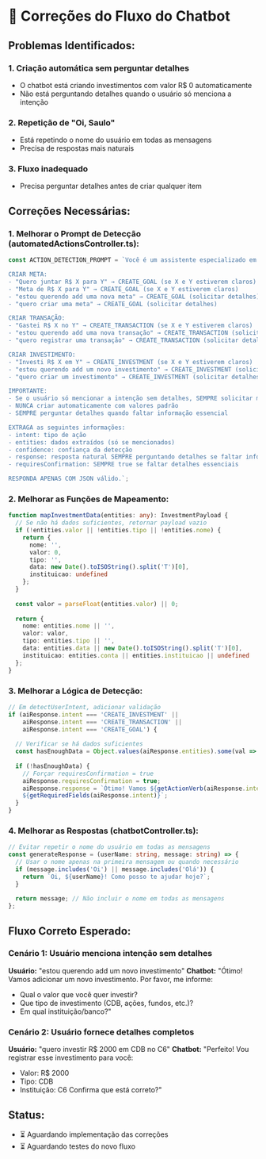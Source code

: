 # 🔧 Correções do Fluxo do Chatbot

## Problemas Identificados:

### 1. **Criação automática sem perguntar detalhes**
- O chatbot está criando investimentos com valor R$ 0 automaticamente
- Não está perguntando detalhes quando o usuário só menciona a intenção

### 2. **Repetição de "Oi, Saulo"**
- Está repetindo o nome do usuário em todas as mensagens
- Precisa de respostas mais naturais

### 3. **Fluxo inadequado**
- Precisa perguntar detalhes antes de criar qualquer item

## Correções Necessárias:

### 1. **Melhorar o Prompt de Detecção** (automatedActionsController.ts):

```typescript
const ACTION_DETECTION_PROMPT = `Você é um assistente especializado em detectar intenções financeiras. Analise a mensagem do usuário e identifique se ele quer:

CRIAR META:
- "Quero juntar R$ X para Y" → CREATE_GOAL (se X e Y estiverem claros)
- "Meta de R$ X para Y" → CREATE_GOAL (se X e Y estiverem claros)
- "estou querendo add uma nova meta" → CREATE_GOAL (solicitar detalhes)
- "quero criar uma meta" → CREATE_GOAL (solicitar detalhes)

CRIAR TRANSAÇÃO:
- "Gastei R$ X no Y" → CREATE_TRANSACTION (se X e Y estiverem claros)
- "estou querendo add uma nova transação" → CREATE_TRANSACTION (solicitar detalhes)
- "quero registrar uma transação" → CREATE_TRANSACTION (solicitar detalhes)

CRIAR INVESTIMENTO:
- "Investi R$ X em Y" → CREATE_INVESTMENT (se X e Y estiverem claros)
- "estou querendo add um novo investimento" → CREATE_INVESTMENT (solicitar detalhes)
- "quero criar um investimento" → CREATE_INVESTMENT (solicitar detalhes)

IMPORTANTE:
- Se o usuário só mencionar a intenção sem detalhes, SEMPRE solicitar mais informações
- NUNCA criar automaticamente com valores padrão
- SEMPRE perguntar detalhes quando faltar informação essencial

EXTRAGA as seguintes informações:
- intent: tipo de ação
- entities: dados extraídos (só se mencionados)
- confidence: confiança da detecção
- response: resposta natural SEMPRE perguntando detalhes se faltar informação
- requiresConfirmation: SEMPRE true se faltar detalhes essenciais

RESPONDA APENAS COM JSON válido.`;
```

### 2. **Melhorar as Funções de Mapeamento**:

```typescript
function mapInvestmentData(entities: any): InvestmentPayload {
  // Se não há dados suficientes, retornar payload vazio
  if (!entities.valor || !entities.tipo || !entities.nome) {
    return {
      nome: '',
      valor: 0,
      tipo: '',
      data: new Date().toISOString().split('T')[0],
      instituicao: undefined
    };
  }
  
  const valor = parseFloat(entities.valor) || 0;
  
  return {
    nome: entities.nome || '',
    valor: valor,
    tipo: entities.tipo || '',
    data: entities.data || new Date().toISOString().split('T')[0],
    instituicao: entities.conta || entities.instituicao || undefined
  };
}
```

### 3. **Melhorar a Lógica de Detecção**:

```typescript
// Em detectUserIntent, adicionar validação
if (aiResponse.intent === 'CREATE_INVESTMENT' || 
    aiResponse.intent === 'CREATE_TRANSACTION' || 
    aiResponse.intent === 'CREATE_GOAL') {
  
  // Verificar se há dados suficientes
  const hasEnoughData = Object.values(aiResponse.entities).some(val => val !== null && val !== undefined);
  
  if (!hasEnoughData) {
    // Forçar requiresConfirmation = true
    aiResponse.requiresConfirmation = true;
    aiResponse.response = `Ótimo! Vamos ${getActionVerb(aiResponse.intent)}. Por favor, me informe os detalhes:
    ${getRequiredFields(aiResponse.intent)}`;
  }
}
```

### 4. **Melhorar as Respostas** (chatbotController.ts):

```typescript
// Evitar repetir o nome do usuário em todas as mensagens
const generateResponse = (userName: string, message: string) => {
  // Usar o nome apenas na primeira mensagem ou quando necessário
  if (message.includes('Oi') || message.includes('Olá')) {
    return `Oi, ${userName}! Como posso te ajudar hoje?`;
  }
  
  return message; // Não incluir o nome em todas as mensagens
};
```

## Fluxo Correto Esperado:

### **Cenário 1: Usuário menciona intenção sem detalhes**
**Usuário:** "estou querendo add um novo investimento"
**Chatbot:** "Ótimo! Vamos adicionar um novo investimento. Por favor, me informe:
- Qual o valor que você quer investir?
- Que tipo de investimento (CDB, ações, fundos, etc.)?
- Em qual instituição/banco?"

### **Cenário 2: Usuário fornece detalhes completos**
**Usuário:** "quero investir R$ 2000 em CDB no C6"
**Chatbot:** "Perfeito! Vou registrar esse investimento para você:
- Valor: R$ 2000
- Tipo: CDB
- Instituição: C6
Confirma que está correto?"

## Status:
- ⏳ Aguardando implementação das correções
- ⏳ Aguardando testes do novo fluxo 